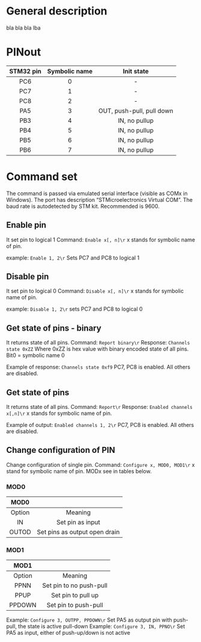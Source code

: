 #  General description
bla bla bla lba

# PINout
| STM32  pin  | Symbolic name  | Init state |
| :------------: | :------------: | :------------: |
| PC6 | 0 | - |
| PC7 | 1 | - |
| PC8 | 2 | - |
| PA5 | 3 | OUT, push-pull, pull down |
| PB3 | 4 | IN, no pullup |
| PB4 | 5 | IN, no pullup |
| PB5 | 6 | IN, no pullup |
| PB6 | 7 | IN, no pullup |

# Command set
The command is passed via emulated serial interface (visible as COMx in Windows). The port has description “STMicroelectronics Virtual COM”. The baud rate is autodetected by STM kit. Recommended is 9600.

## Enable pin
It set pin to logical 1
Command: `Enable x[, n]\r`
x stands for symbolic name of pin.

example: `Enable 1, 2\r`  Sets  PC7 and PC8 to logical 1

## Disable pin
It set pin to logical 0
Command: `Disable x[, n]\r`
x stands for symbolic name of pin.

example: `Disable 1, 2\r`  sets  PC7 and PC8 to logical 0

## Get state of pins - binary
It returns state of all pins. 
Command: `Report binary\r`
Response: `Channels state 0xZZ`
Where 0xZZ is hex value with binary encoded state of all pins. Bit0 = symbolic name 0

Example of response: `Channels state 0xf9`
PC7, PC8 is enabled. All others are disabled.

## Get state of pins
It returns state of all pins. 
Command: `Report\r`
Response: `Enabled channels x[,n]\r`
x stands for symbolic name of pin.

Example of output: `Enabled channels 1, 2\r`
PC7, PC8 is enabled. All others are disabled.

## Change configuration of PIN
Change configuration of single pin.
Command: `Configure x, MOD0, MOD1\r`
x stand for symbolic name of pin. MODx see in tables below. 

### MOD0
| MOD0 ||
| :------------: | :------------: |
| Option |  Meaning |
| IN | Set pin as input |
| OUTOD | Set pins as output open drain |

### MOD1
| MOD1 ||
| :------------: | :------------: |
| Option | Meaning |
| PPNN | Set pin to no push-pull |
| PPUP | Set pin to pull up |
| PPDOWN | Set pin to push-pull |


Example: `Configure 3, OUTPP, PPDOWN\r`
Set PA5 as output pin with push-pull, the state is active pull-down
Example: `Configure 3, IN, PPNO\r`
Set PA5 as input, either of push-up/down is not active

